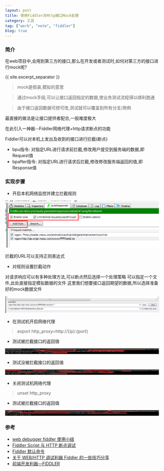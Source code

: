 ```yaml
---
layout: post
title: 使用Fiddler对Http接口Mock处理
category: 工具
tag: ["work", "note", "fiddler"]
blog: true
---
```

### 简介 ###
在web项目中,会用到第三方的接口,那么在开发或者测试时,如何对第三方的接口进行mock呢?

{{ site.excerpt_separator }}

> mock是假装,模拟的意思

> 通过mock手段,可以让接口返回指定的数据,使业务测试流程得以顺利跑通

> 由于接口返回数据可控可改,测试就可以覆盖到所有分支/用例

最直接的做法是让接口提供者配合,一般难度极大

在此引入一神器--Fiddler网络代理+http请求断点的功能

Fiddler可以对本机上发出及收到的接口进行拦截(断点)

 - bpu指令: 对指定URL进行请求前拦截,修改用户提交到服务端的数据,即Request值
 - bpafter指令: 对指定URL进行请求后拦截,修改修改服务端返回的值,即Response值

### 实现步骤 ###
 - 开启本机网络监控并建立拦截规则

 ![对拦截对URL建立规则](/assets/images/fiddler/mock_http_response.png)
 
 拦截的URL可以支持正则表达式 

 - 对规则设置拦截动作

 对请求响应可以有多种处理方法,可以断点然后选择一个处理策略
 可以指定一个文件,此处直接指定模拟数据的文件
 这里我们想要接口返回期望的数据,所以选择准备好的mock数据文件

 ![设置接口返回值](/assets/images/fiddler/mock_http_repsonse2.png)
 
 - 在测试机开启网络代理

> export http_proxy=http://{ip}:{port}

 - 测试被拦截接口的返回值

 ![被代理并拦截的接口返回值](/assets/images/fiddler/after_set_http_proxy1.png)

 - 测试没被拦截接口的返回值

 ![被代理没拦截的接口返回值](/assets/images/fiddler/after_set_http_proxy.png)

 - 关闭测试机网络代理

> unset http_proxy

 - 测试被拦截接口的返回值

 ![关闭代理接口返回值](/assets/images/fiddler/before_set_http_proxy.png)

### 参考 ###
 * [web debugger fiddler 使用小结](http://www.cnblogs.com/forcertain/archive/2012/11/29/2795139.html)
 * [Fiddler Script 与 HTTP 断点调试](http://my.oschina.net/leejun2005/blog/399108)
 * [Fiddler 默认命令](http://blog.csdn.net/spring21st/article/details/5843495)
 * [关于 WEB/HTTP 调试利器 Fiddler 的一些技巧分享](http://my.oschina.net/leejun2005/blog/151103)
 * [前端开发利器—FIDDLER](http://www.cnblogs.com/yuzhongwusan/archive/2012/07/20/2601306.html?utm_source=tuicool&utm_medium=referral)
